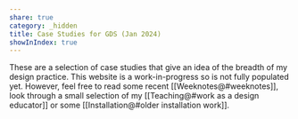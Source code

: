 ```yaml
---
share: true
category: _hidden
title: Case Studies for GDS (Jan 2024)
showInIndex: true
---
```



These are a selection of case studies that give an idea of the breadth of my design practice. This website is a work-in-progress so is not fully populated yet. However, feel free to read some recent [[Weeknotes@#weeknotes]], look through a small selection of my [[Teaching@#work as a design educator]] or some [[Installation@#older installation work]].  


